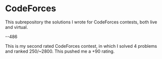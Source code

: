 # CodeForces

This subrepository the solutions I wrote for CodeForces contests, both live and virtual. 

--486

This is my second rated CodeForces contest, in which I solved 4 problems and ranked 250/~2800. This pushed me a +90 rating. 
